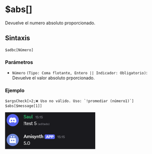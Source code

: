 
# $abs[]
Devuelve el numero absoluto proporcionado.

## Sintaxis
```
$adbc[Número]
```

### Parámetros
- `Número` `(Tipo: Coma flotante, Entero || Indicador: Obligatorio)`: Devuelve el valor absoluto prporcionado.

### Ejemplo
```
$argsCheck[>2;❌ Uso no válido. Uso: `!promediar (número1)`]
$abs[$message[1]]
```

![alt text](image-96.png)

